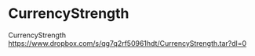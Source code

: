 # CurrencyStrength
CurrencyStrength
https://www.dropbox.com/s/qg7q2rf50961hdt/CurrencyStrength.tar?dl=0
